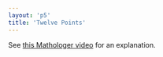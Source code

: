 ```yaml
---
layout: 'p5'
title: 'Twelve Points'
---
```


See [this Mathologer video](https://www.youtube.com/watch?v=oEN0o9ZGmOM) for an explanation.
